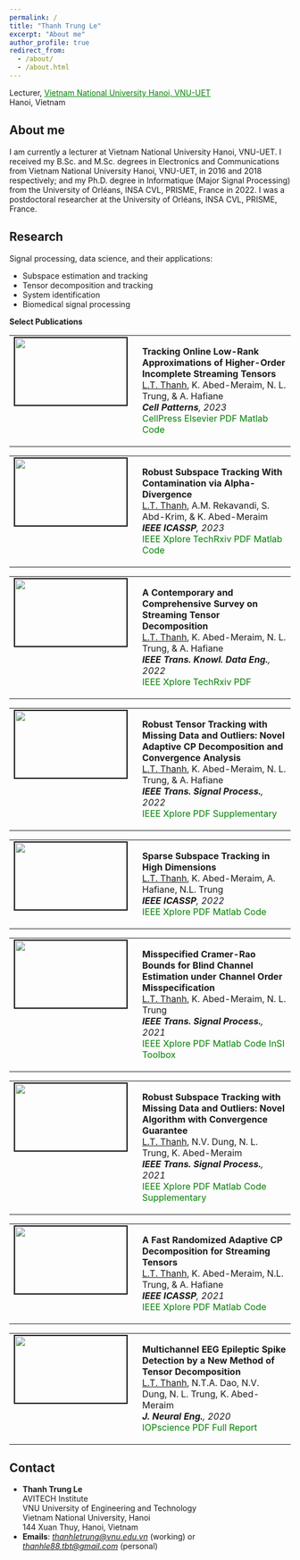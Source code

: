 ```yaml
---
permalink: /
title: "Thanh Trung Le"
excerpt: "About me"
author_profile: true
redirect_from: 
  - /about/
  - /about.html
---
```


Lecturer, <a href="https://uet.vnu.edu.vn/" style="color: green; text-decoration: underline;"> Vietnam National University Hanoi, VNU-UET </a>
<br> 
Hanoi, Vietnam


About me
-----
I am currently a lecturer at Vietnam National University Hanoi, VNU-UET. I received my B.Sc. and M.Sc. degrees in Electronics and Communications from Vietnam National University Hanoi, VNU-UET, in 2016 and 2018 respectively; and my Ph.D. degree in Informatique (Major Signal Processing) from the University of Orléans, INSA CVL, PRISME, France in 2022. I was a postdoctoral researcher at the University of Orléans, INSA CVL, PRISME, France. 


Research 
-----
Signal processing, data science, and their applications: 
  * Subspace estimation and tracking
  * Tensor decomposition and tracking
  * System identification
  * Biomedical signal processing


**Select Publications**

<table >
<tbody>
<tr> <td style="width:200px; height=120px; vertical-align: top;"> <img style="float: left; margin-right: 10px " src="https://thanhtbt.github.io/images/streaming_tensor_v2.png" width="200px" height="120px" border="2px solid #bbb"> </td>
<td style= "height=120px; vertical-align: top;"> <p>
<strong> Tracking Online Low-Rank Approximations of Higher-Order Incomplete Streaming Tensors </strong>  <br> <span style="text-decoration:underline">L.T. Thanh</span>, K. Abed-Meraim, N. L. Trung, & A. Hafiane <br>
<i> <strong>Cell Patterns</strong>, 2023 </i> <br>
<a href="https://www.cell.com/patterns/fulltext/S2666-3899(23)00104-6" style="color: green; text-decoration: none; "><i class="fas fa-fw fa-external-link-square-alt zoom"></i>CellPress</a>
<a href="https://www.sciencedirect.com/science/article/pii/S2666389923001046" style="color: green; text-decoration: none; "><i class="fas fa-fw fa-external-link-square-alt zoom"></i>Elsevier</a> <a href="https://thanhtbt.github.io/files/2023_Patterns_Tensor_Tracking_Draw.pdf" style="color: green; text-decoration: none; "><i class="fas fa-fw fa-file-pdf zoom"></i>PDF</a> <a href="https://github.com/thanhtbt/tensor_tracking" style="color: green; text-decoration: none; "><i class="fab fa-fw fa-github zoom"></i>Matlab Code</a> </p> </td> 
</tr>
</tbody>
</table>


<table >
<tbody>
<tr> <td style="width:200px; height=120px; vertical-align: top;"> <img style="float: left; margin-right: 10px " src="https://thanhtbt.github.io/images/rst.png" width="200px" height="120px" border="2px solid #bbb"> </td>
<td style= "height=120px; vertical-align: top;"> <p>
<strong>  Robust Subspace Tracking With Contamination via Alpha-Divergence </strong>  <br>  <span style="text-decoration:underline">L.T. Thanh</span>,  A.M. Rekavandi, S. Abd-Krim, & K. Abed-Meraim <br>
<i> <strong>IEEE ICASSP</strong>, 2023 </i> <br>
<a href="https://ieeexplore.ieee.org/document/10094931" style="color: green; text-decoration: none; "><i class="fas fa-fw fa-external-link-square-alt zoom"></i>IEEE Xplore</a> <a href="https://www.techrxiv.org/articles/preprint/Robust_Subspace_Tracking_With_Contamination_Mitigation_via_-Divergence/21385335" style="color: green; text-decoration: none;"><i class="fas fa-fw fa-external-link-square-alt zoom"></i>TechRxiv</a> <a href="https://thanhtbt.github.io/files/2023_aFAPI.pdf" style="color: green; text-decoration: none; "><i class="fas fa-fw fa-file-pdf zoom"></i>PDF</a> <a href="https://github.com/thanhtbt/aFAPI" style="color: green; text-decoration: none; "><i class="fab fa-fw fa-github zoom"></i>Matlab Code</a> </p> </td> 
</tr>
</tbody>
</table>

<table >
<tbody>
<tr> <td style="width:200px; height=120px; vertical-align: top;"> <img style="float: left; margin-right: 10px " src="https://thanhtbt.github.io/images/adaptive_cp_v2.png" width="200px" height="120px" border="2px solid #bbb"> </td>
<td style= "height=120px; vertical-align: top;"> <p>
<strong>  A Contemporary and Comprehensive Survey on Streaming Tensor Decomposition </strong>  <br>  <span style="text-decoration:underline">L.T. Thanh</span>,  K. Abed-Meraim, N. L. Trung, & A. Hafiane <br>
<i> <strong>IEEE Trans. Knowl. Data Eng.</strong>, 2022 </i> <br>
<a href="https://ieeexplore.ieee.org/document/9994046" style="color: green; text-decoration: none; "><i class="fas fa-fw fa-external-link-square-alt zoom"></i>IEEE Xplore</a> 
<a href="https://www.techrxiv.org/articles/preprint/A_Contemporary_and_Comprehensive_Survey_on_Streaming_Tensor_Decomposition/20105966" style="color: green; text-decoration: none; "><i class="fas fa-fw fa-external-link-square-alt zoom"></i>TechRxiv</a> 
<a href="https://thanhtbt.github.io/files/2022_TKDE_A%20Contemporary%20and%20Comprehensive%20Survey%20on%20Streaming%20Tensor%20Decomposition.pdf" style="color: green; text-decoration: none; "><i class="fas fa-fw fa-file-pdf zoom"></i>PDF</a>  </p> </td> 
</tr>
</tbody>
</table>


<table >
<tbody>
<tr> <td style="width:200px; height=120px; vertical-align: top;"> <img style="float: left; margin-right: 10px " src="https://thanhtbt.github.io/images/racp.png" width="200px" height="120px" border="2px solid #bbb"> </td>
<td style= "height=120px; vertical-align: top;"> <p>
<strong>  Robust Tensor Tracking with Missing Data and Outliers: Novel Adaptive CP Decomposition and Convergence Analysis </strong>  <br> <span style="text-decoration:underline">L.T. Thanh</span>, K. Abed-Meraim, N. L. Trung, & A. Hafiane <br>
<i> <strong>IEEE Trans. Signal Process.</strong>, 2022 </i> <br>
<a href="https://ieeexplore.ieee.org/document/9866940" style="color: green; text-decoration: none; "><i class="fas fa-fw fa-external-link-square-alt zoom"></i>IEEE Xplore</a> <a href="https://thanhtbt.github.io/files/2022_TSP_RACP%20(Raw).pdf" style="color: green; text-decoration: none; "><i class="fas fa-fw fa-file-pdf zoom"></i>PDF</a> 
<a href="https://thanhtbt.github.io/files/2022_TSP_RACP_Supplementary.pdf" style="color: green; text-decoration: none; "><i class="fas fa-fw fa-code zoom"></i>Supplementary</a> </p> </td> 
</tr>
</tbody>
</table>


<table >
<tbody>
<tr> <td style="width:200px; height=120px; vertical-align: top;"> <img style="float: left; margin-right: 10px " src="https://thanhtbt.github.io/images/sst.png" width="200px" height="120px" border="2px solid #bbb"> </td>
<td style= "height=120px; vertical-align: top;"> <p>
<strong>  Sparse Subspace Tracking in High Dimensions </strong>  <br>  <span style="text-decoration:underline">L.T. Thanh</span>,  K. Abed-Meraim, A. Hafiane, N.L. Trung <br>
<i> <strong>IEEE ICASSP</strong>, 2022 </i> <br>
<a href="https://ieeexplore.ieee.org/document/9746546" style="color: green; text-decoration: none; "><i class="fas fa-fw fa-external-link-square-alt zoom"></i>IEEE Xplore</a> 
<a href="https://thanhtbt.github.io/files/2022_ICASSP%20-%20Sparse%20Subspace%20Tracking%20in%20High%20Dimensions.pdf" style="color: green; text-decoration: none; "><i class="fas fa-fw fa-file-pdf zoom"></i>PDF</a> <a href="https://github.com/thanhtbt/SST" style="color: green; text-decoration: none; "><i class="fab fa-fw fa-github zoom"></i>Matlab Code</a> </p> </td> 
</tr>
</tbody>
</table>




<table >
<tbody>
<tr> <td style="width:200px; height=120px; vertical-align: top;"> <img style="float: left; margin-right: 10px " src="https://thanhtbt.github.io/images/MCRB.png" width="200px" height="120px" border="2px solid #bbb"> </td>
<td style= "height=120px; vertical-align: top;"> <p>
<strong>  Misspecified Cramer-Rao Bounds for Blind Channel Estimation under Channel Order Misspecification </strong>  <br> <span style="text-decoration:underline">L.T. Thanh</span>,  K. Abed-Meraim, N. L. Trung <br>
<i> <strong>IEEE Trans. Signal Process.</strong>, 2021 </i> <br>
<a href="https://ieeexplore.ieee.org/document/9537597" style="color: green; text-decoration: none; "><i class="fas fa-fw fa-external-link-square-alt zoom"></i>IEEE Xplore</a> 
<a href="https://thanhtbt.github.io/files/2021_TSP_MCRB%20(Raw).pdf" style="color: green; text-decoration: none; "><i class="fas fa-fw fa-file-pdf zoom"></i>PDF</a> <a href="https://github.com/DoHaiSon/InSI/tree/master/Algorithms/CRB_Mode/Semi-blind/Misspecified" style="color: green; text-decoration: none; "><i class="fab fa-fw fa-github zoom"></i>Matlab Code</a>
<a href="https://github.com/DoHaiSon/InSI/" style="color: green; text-decoration: none; "><i class="fab fa-fw fa-github zoom"></i>InSI Toolbox</a>
</p> </td> 
</tr>
</tbody>
</table>


<table >
<tbody>
<tr> <td style="width:200px; height=120px; vertical-align: top;"> <img style="float: left; margin-right: 10px " src="https://thanhtbt.github.io/images/PETRELS_ADMM.png" width="200px" height="120px" border="2px solid #bbb"> </td>
<td style= "height=120px; vertical-align: top;"> <p>
<strong> Robust Subspace Tracking with Missing Data and Outliers: Novel Algorithm with Convergence Guarantee </strong>  <br>  <span style="text-decoration:underline">L.T. Thanh</span>, N.V. Dung,  N. L. Trung, K. Abed-Meraim <br>
<i> <strong>IEEE Trans. Signal Process.</strong>, 2021 </i> <br>
<a href="https://ieeexplore.ieee.org/document/9381678" style="color: green; text-decoration: none; "><i class="fas fa-fw fa-external-link-square-alt zoom"></i>IEEE Xplore</a>
<a href="https://thanhtbt.github.io/files/2021_TSP_PETRELS-ADMM%20(Raw).pdf" style="color: green; text-decoration: none; "><i class="fas fa-fw fa-file-pdf zoom"></i>PDF</a> 
<a href="https://github.com/thanhtbt/RST" style="color: green; text-decoration: none; "><i class="fab fa-fw fa-github zoom"></i>Matlab Code</a> 
<a href="https://thanhtbt.github.io/files/2021_TSP_Supplementary.pdf" style="color: green; text-decoration: none; "><i class="fas fa-fw fa-code zoom"></i>Supplementary</a> </p> </td> 
</tr>
</tbody>
</table>


<table >
<tbody>
<tr> <td style="width:200px; height=120px; vertical-align: top;"> <img style="float: left; margin-right: 10px " src="https://thanhtbt.github.io/images/rolcp2.png" width="200px" height="120px" border="2px solid #bbb"> </td>
<td style= "height=120px; vertical-align: top;"> <p>
<strong>  A Fast Randomized Adaptive CP Decomposition for Streaming Tensors </strong>  <br>  <span style="text-decoration:underline">L.T. Thanh</span>,  K. Abed-Meraim,  N.L. Trung, & A. Hafiane <br>
<i> <strong>IEEE ICASSP</strong>, 2021 </i> <br>
<a href="https://ieeexplore.ieee.org/document/9413554" style="color: green; text-decoration: none; "><i class="fas fa-fw fa-external-link-square-alt zoom"></i>IEEE Xplore</a>
<a href="https://thanhtbt.github.io/files/2021_ICASSP%20-%20Randomized%20Adaptive%20CP%20Algorithm.pdf" style="color: green; text-decoration: none; "><i class="fas fa-fw fa-file-pdf zoom"></i>PDF</a>
<a href="https://github.com/thanhtbt/ROLCP" style="color: green; text-decoration: none; "><i class="fab fa-fw fa-github zoom"></i>Matlab Code</a>   </p> </td> 
</tr>
</tbody>
</table>





<table >
<tbody>
<tr> <td style="width:200px; height=120px; vertical-align: top;"> <img style="float: left; margin-right: 10px " src="https://thanhtbt.github.io/images/eeg.jpg" width="200px" height="120px" border="2px solid #bbb"> </td>
<td style= "height=120px; vertical-align: top;"> <p>
<strong> Multichannel EEG Epileptic Spike Detection by a New Method of Tensor Decomposition </strong>  <br>  <span style="text-decoration:underline">L.T. Thanh</span>, N.T.A. Dao, N.V. Dung,  N. L. Trung, K. Abed-Meraim <br>
<i> <strong>J. Neural Eng.</strong>, 2020 </i> <br>
<a href="https://iopscience.iop.org/article/10.1088/1741-2552/ab5247" style="color: green; text-decoration: none; "><i class="fas fa-fw fa-external-link-square-alt zoom"></i>IOPscience</a>  <a href="https://thanhtbt.github.io/files/2020_JNE(Raw).pdf" style="color: green; text-decoration: none; "><i class="fas fa-fw fa-file-pdf zoom"></i>PDF</a> <a href="https://thanhtbt.github.io/files/EEG_Ten_Technical_Report_Final.pdf" style="color: green; text-decoration: none; "><i class="fas fa-fw fa-code zoom"></i>Full Report</a>  </p> </td> 
</tr>
</tbody>
</table>




Contact
-----

* **Thanh Trung Le** \
AVITECH Institute \
VNU University of Engineering and Technology\
Vietnam National University, Hanoi\
144 Xuan Thuy,  Hanoi, Vietnam 
* **Emails**: *thanhletrung@vnu.edu.vn* (working)  or  *thanhle88.tbt@gmail.com* (personal)

